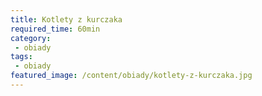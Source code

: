```yaml
---
title: Kotlety z kurczaka
required_time: 60min
category:
 - obiady
tags:
 - obiady
featured_image: /content/obiady/kotlety-z-kurczaka.jpg
---
```

